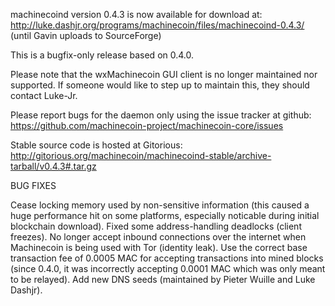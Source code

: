 machinecoind version 0.4.3 is now available for download at:
http://luke.dashjr.org/programs/machinecoin/files/machinecoind-0.4.3/ (until Gavin uploads to SourceForge)

This is a bugfix-only release based on 0.4.0.

Please note that the wxMachinecoin GUI client is no longer maintained nor supported. If someone would like to step up to maintain this, they should contact Luke-Jr.

Please report bugs for the daemon only using the issue tracker at github:
https://github.com/machinecoin-project/machinecoin-core/issues

Stable source code is hosted at Gitorious:
http://gitorious.org/machinecoin/machinecoind-stable/archive-tarball/v0.4.3#.tar.gz

BUG FIXES

Cease locking memory used by non-sensitive information (this caused a huge performance hit on some platforms, especially noticable during initial blockchain download).
Fixed some address-handling deadlocks (client freezes).
No longer accept inbound connections over the internet when Machinecoin is being used with Tor (identity leak).
Use the correct base transaction fee of 0.0005 MAC for accepting transactions into mined blocks (since 0.4.0, it was incorrectly accepting 0.0001 MAC which was only meant to be relayed).
Add new DNS seeds (maintained by Pieter Wuille and Luke Dashjr).

